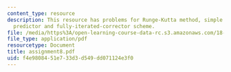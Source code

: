 ```yaml
---
content_type: resource
description: This resource has problems for Runge-Kutta method, simple Euler, Milne
  predictor and fully-iterated-corrector scheme.
file: /media/https%3A/open-learning-course-data-rc.s3.amazonaws.com/18-330-introduction-to-numerical-analysis-spring-2004/f4e9808451e733d3d549dd071124e3f0_assignment8.pdf
file_type: application/pdf
resourcetype: Document
title: assignment8.pdf
uid: f4e98084-51e7-33d3-d549-dd071124e3f0
---
```

